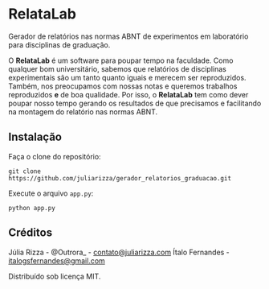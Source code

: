 # RelataLab
Gerador de relatórios nas normas ABNT de experimentos em laboratório para disciplinas de graduação.

O **RelataLab** é um software para poupar tempo na faculdade. Como qualquer bom universitário, sabemos que relatórios de disciplinas experimentais são um tanto quanto iguais e merecem ser reproduzidos. Também, nos preocupamos com nossas notas e queremos trabalhos reproduzidos **e** de boa qualidade. Por isso, o **RelataLab** tem como dever poupar nosso tempo gerando os resultados de que precisamos e facilitando na montagem do relatório nas normas ABNT.

## Instalação
Faça o clone do repositório:

```
git clone https://github.com/juliarizza/gerador_relatorios_graduacao.git
```

Execute o arquivo ```app.py```:

```
python app.py
```

## Créditos
Júlia Rizza - @Outrora_ - contato@juliarizza.com
Ítalo Fernandes - italogsfernandes@gmail.com

Distribuído sob licença MIT.

